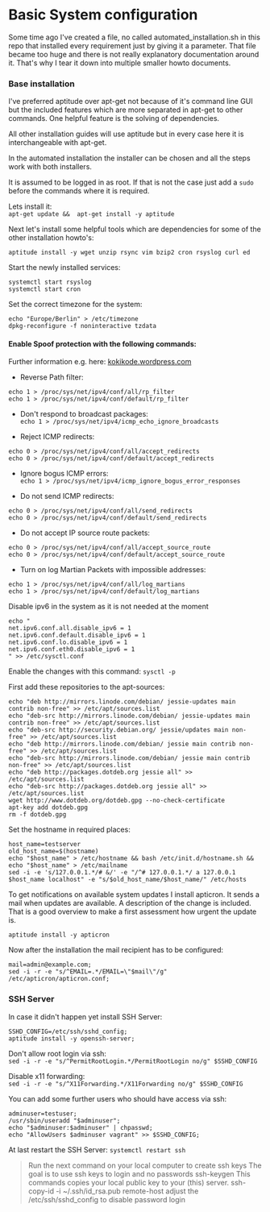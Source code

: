 # Basic System configuration

Some time ago I've created a file, no called automated_installation.sh in this repo that installed every requirement just by giving it a parameter.
That file became too huge and there is not really explanatory documentation around it. That's why I tear it down into multiple smaller howto documents.

### Base installation
I've preferred aptitude over apt-get not because of it's command line GUI but the included features which are more separated in apt-get to other commands. One helpful feature is the solving of dependencies.

All other installation guides will use aptitude but in every case here it is interchangeable with apt-get.

In the automated installation the installer can be chosen and all the steps work with both installers.

It is assumed to be logged in as root. If that is not the case just add a `sudo` before the commands where it is required.

Lets install it:  
`apt-get update &&  apt-get install -y aptitude`

Next let's install some helpful tools which are dependencies for some of the other installation howto's:

`aptitude install -y wget unzip rsync vim bzip2 cron rsyslog curl ed`

Start the newly installed services:  
```shell
systemctl start rsyslog
systemctl start cron
```
Set the correct timezone for the system:  
```shell
echo "Europe/Berlin" > /etc/timezone
dpkg-reconfigure -f noninteractive tzdata
```
#### Enable Spoof protection with the following commands:  
Further information e.g. here: [kokikode.wordpress.com](https://kokikode.wordpress.com/2009/12/01/defense-against-arp-spoofing-in-linux/)

- Reverse Path filter:  
```shell
echo 1 > /proc/sys/net/ipv4/conf/all/rp_filter
echo 1 > /proc/sys/net/ipv4/conf/default/rp_filter
```
- Don't respond to broadcast packages:  
`echo 1 > /proc/sys/net/ipv4/icmp_echo_ignore_broadcasts`

- Reject ICMP redirects:  
```shell
echo 0 > /proc/sys/net/ipv4/conf/all/accept_redirects
echo 0 > /proc/sys/net/ipv4/conf/default/accept_redirects
```
- Ignore bogus ICMP errors:  
`echo 1 > /proc/sys/net/ipv4/icmp_ignore_bogus_error_responses`

- Do not send ICMP redirects:  
```shell
echo 0 > /proc/sys/net/ipv4/conf/all/send_redirects
echo 0 > /proc/sys/net/ipv4/conf/default/send_redirects
```
- Do not accept IP source route packets:  
```shell
echo 0 > /proc/sys/net/ipv4/conf/all/accept_source_route
echo 0 > /proc/sys/net/ipv4/conf/default/accept_source_route
```
- Turn on log Martian Packets with impossible addresses:  
```shell
echo 1 > /proc/sys/net/ipv4/conf/all/log_martians
echo 1 > /proc/sys/net/ipv4/conf/default/log_martians
```

Disable ipv6 in the system as it is not needed at the moment
```shell
echo "
net.ipv6.conf.all.disable_ipv6 = 1
net.ipv6.conf.default.disable_ipv6 = 1
net.ipv6.conf.lo.disable_ipv6 = 1
net.ipv6.conf.eth0.disable_ipv6 = 1
" >> /etc/sysctl.conf
```

Enable the changes with this command:
`sysctl -p`

First add these repositories to the apt-sources:  
```shell
echo "deb http://mirrors.linode.com/debian/ jessie-updates main contrib non-free" >> /etc/apt/sources.list
echo "deb-src http://mirrors.linode.com/debian/ jessie-updates main contrib non-free" >> /etc/apt/sources.list
echo "deb-src http://security.debian.org/ jessie/updates main non-free" >> /etc/apt/sources.list
echo "deb http://mirrors.linode.com/debian/ jessie main contrib non-free" >> /etc/apt/sources.list
echo "deb-src http://mirrors.linode.com/debian/ jessie main contrib non-free" >> /etc/apt/sources.list
echo "deb http://packages.dotdeb.org jessie all" >> /etc/apt/sources.list
echo "deb-src http://packages.dotdeb.org jessie all" >> /etc/apt/sources.list
wget http://www.dotdeb.org/dotdeb.gpg --no-check-certificate
apt-key add dotdeb.gpg
rm -f dotdeb.gpg
```

Set the hostname in required places:

```shell
host_name=testserver
old_host_name=$(hostname)
echo "$host_name" > /etc/hostname && bash /etc/init.d/hostname.sh && echo "$host_name" > /etc/mailname
sed -i -e 's/127.0.0.1.*/# &/' -e "/^# 127.0.0.1.*/ a 127.0.0.1 $host_name localhost" -e "s/$old_host_name/$host_name/" /etc/hosts
```

To get notifications on available system updates I install apticron. It sends a mail when updates are available. A description of the change is included. That is a good overview to make a first assessment how urgent the update is.

`aptitude install -y apticron`

Now after the installation the mail recipient has to be configured:   
```shell
mail=admin@example.com;
sed -i -r -e "s/^EMAIL=.*/EMAIL=\"$mail\"/g" /etc/apticron/apticron.conf;
```

### SSH Server
In case it didn't happen yet install SSH Server:  
```shell
SSHD_CONFIG=/etc/ssh/sshd_config;
aptitude install -y openssh-server;
```
Don't allow root login via ssh:  
`sed -i -r -e "s/^PermitRootLogin.*/PermitRootLogin no/g" $SSHD_CONFIG`  

Disable x11 forwarding:  
`sed -i -r -e "s/^X11Forwarding.*/X11Forwarding no/g" $SSHD_CONFIG`

You can add some further users who should have access via ssh:  
```shell
adminuser=testuser;
/usr/sbin/useradd "$adminuser";
echo "$adminuser:$adminuser" | chpasswd;
echo "AllowUsers $adminuser vagrant" >> $SSHD_CONFIG;
```

At last restart the SSH Server:
`systemctl restart ssh`

> Run the next command on your local computer to create ssh keys
The goal is to use ssh keys to login and no passwords
ssh-keygen
This commands copies your local public key to your (this) server.
ssh-copy-id -i ~/.ssh/id_rsa.pub remote-host
adjust the /etc/ssh/sshd_config to disable password login
